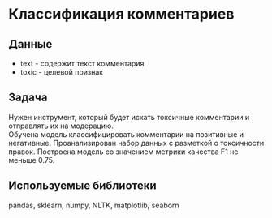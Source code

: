 # Классификация комментариев

## Данные 
- text - содержит текст комментария
- toxic - целевой признак

## Задача
Нужен инструмент, который будет искать токсичные комментарии и отправлять их на модерацию.  
Обучена модель классифицировать комментарии на позитивные и негативные. Проанализирован набор данных с разметкой о токсичности правок.
Построена модель со значением метрики качества F1 не меньше 0.75.

## Используемые библиотеки
pandas, sklearn, numpy, NLTK, matplotlib, seaborn

